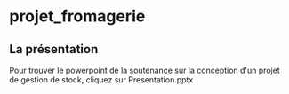 # projet_fromagerie

## La présentation

Pour trouver le powerpoint de la soutenance sur la conception d'un projet de gestion de stock, cliquez sur Presentation.pptx
